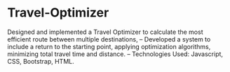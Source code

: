 # Travel-Optimizer
Designed and implemented a Travel Optimizer to calculate the most efficient route between multiple destinations,   – Developed a system to include a return to the starting point, applying optimization algorithms, minimizing total travel  time and distance. – Technologies Used: Javascript, CSS, Bootstrap, HTML.
